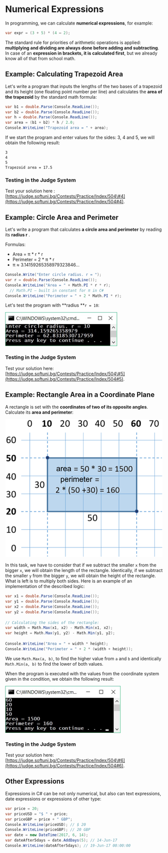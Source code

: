 # Numerical Expressions

In programming, we can calculate **numerical expressions**, for example:

```csharp
var expr = (3 + 5) * (4 – 2);
```

The standard rule for priorities of arithmetic operations is applied: **multiplying and dividing are always done before adding and subtracting**. In case of an **expression in brackets, it is calculated first**, but we already know all of that from school math.

## Example: Calculating Trapezoid Area

Let's write a program that inputs the lengths of the two bases of a trapezoid and its height (one floating point number per line) and calculates the **area of the trapezoid** by the standard math formula:

```csharp
var b1 = double.Parse(Console.ReadLine());
var b2 = double.Parse(Console.ReadLine());
var h = double.Parse(Console.ReadLine());
var area = (b1 + b2) * h / 2.0;
Console.WriteLine("Trapezoid area = " + area);
```

If we start the program and enter values for the sides: 3, 4 and 5, we will obtain the following result:

```
3
4
5
Trapezoid area = 17.5
```

### Testing in the Judge System

Test your solution here : [https://judge.softuni.bg/Contests/Practice/Index/504\#4](https://judge.softuni.bg/Contests/Practice/Index/504#4).

## Example: Circle Area and Perimeter

Let's write a program that calculates **a circle area and perimeter** by reading its **radius r** .

Formulas:

* Area = π \* r \* r
* Perimeter = 2 \* π \* r
* π ≈ 3.14159265358979323846…

```csharp
Console.Write("Enter circle radius. r = ");
var r = double.Parse(Console.ReadLine());
Console.WriteLine("Area = " + Math.PI * r * r); 
  // Math.PI – built in constant for π in C#
Console.WriteLine("Perimeter = " + 2 * Math.PI * r);
```

Let's test the program with **radius **`r = 10`:

![](/assets/chapter-2-images/00.Circle-area-01.jpg)

### Testing in the Judge System

Test your solution here:[https://judge.softuni.bg/Contests/Practice/Index/504\#5](https://judge.softuni.bg/Contests/Practice/Index/504#5).

## Example: Rectangle Area in a Coordinate Plane

A rectangle is set with the **coordinates of two of its opposite angles**. Calculate its **area and perimeter**:

![](/assets/chapter-2-images/00.Rectangle-area-01.png)

In this task, we have to consider that if we subtract the smaller `x` from the bigger `x`, we will obtain the length of the rectangle. Identically, if we subtract the smaller `y` from the bigger `y`, we will obtain the height of the rectangle. What is left is to multiply both sides. Here is an example of an implementation of the described logic:

```csharp
var x1 = double.Parse(Console.ReadLine());
var y1 = double.Parse(Console.ReadLine());
var x2 = double.Parse(Console.ReadLine());
var y2 = double.Parse(Console.ReadLine());

// Calculating the sides of the rectangle:
var width = Math.Max(x1, x2) - Math.Min(x1, x2);
var height = Math.Max(y1, y2) - Math.Min(y1, y2);

Console.WriteLine("Area = " + width * height);
Console.WriteLine("Perimeter = " + 2 * (width + height));
```

We use `Math.Max(a, b)`, to find the higher value from `a` and `b` and identically `Math.Min(a, b)` to find the lower of both values.

When the program is executed with the values from the coordinate system given in the condition, we obtain the following result:

![](/assets/chapter-2-images/00.Rectangle-area-02.jpg)

### Testing in the Judge System

Test your solution here:[https://judge.softuni.bg/Contests/Practice/Index/504\#6](https://judge.softuni.bg/Contests/Practice/Index/504#6).

## Other Expressions

Expressions in C\# can be not only numerical, but also can text expressions, date expressions or expressions of other type:

```csharp
var price = 20;
var priceUSD = "$ " + price;
var priceGBP = price + " GBP";
Console.WriteLine(priceUSD); // $ 20
Console.WriteLine(priceGBP); // 20 GBP
var date = new DateTime(2017, 6, 14);
var dateAfter5days = date.AddDays(5); // 14-Jun-17
Console.WriteLine(dateAfter5days); // 19-Jun-17 00:00:00
```
